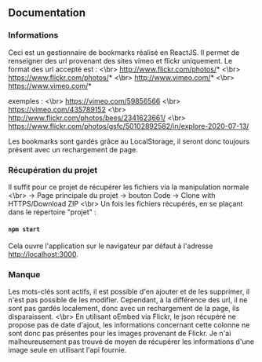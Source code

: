 ## Documentation

### Informations

Ceci est un gestionnaire de bookmarks réalisé en ReactJS. Il permet de renseigner des url provenant des sites vimeo et flickr uniquement. Le format des url accepté est : <\br>
http://www.flickr.com/photos/* <\br>
https://www.flickr.com/photos/* <\br>
http://www.vimeo.com/* <\br>
https://www.vimeo.com/* 

exemples : <\br>
https://vimeo.com/59856566 <\br>
https://vimeo.com/435789152 <\br>
http://www.flickr.com/photos/bees/2341623661/ <\br>
https://www.flickr.com/photos/gsfc/50102892582/in/explore-2020-07-13/ 

Les bookmarks sont gardés grâce au LocalStorage, il seront donc toujours présent avec un rechargement de page.

### Récupération du projet

Il suffit pour ce projet de récupérer les fichiers via la manipulation normale <\br>
-> Page principale du projet -> bouton Code -> Clone with HTTPS/Download ZIP <\br>
Un fois les fichiers récupérés, en se plaçant dans le répertoire "projet" :

#### `npm start`

Cela ouvre l'application sur le navigateur par défaut à l'adresse [http://localhost:3000](http://localhost:3000).

### Manque

Les mots-clés sont actifs, il est possible d'en ajouter et de les supprimer, il n'est pas possible de les modifier. Cependant, à la différence des url, il ne sont pas gardés localement, donc avec un rechargement de la page, ils disparaissent. <\br>
En utilisant oEmbed via Flickr, le json récupéré ne propose pas de date d'ajout, les informations concernant cette colonne ne sont donc pas présentes pour les images provenant de Flickr. Je n'ai malheureusement pas trouvé de moyen de récupérer les informations d'une image seule en utilisant l'api fournie.
